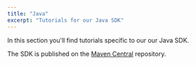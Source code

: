 ```yaml
---
title: "Java"
excerpt: "Tutorials for our Java SDK"
---
```

In this section you'll find tutorials specific to our our Java SDK.

The SDK is published on the [Maven Central](https://mvnrepository.com/artifact/com.clxcommunications/sdk-xms/1.0.2) repository.